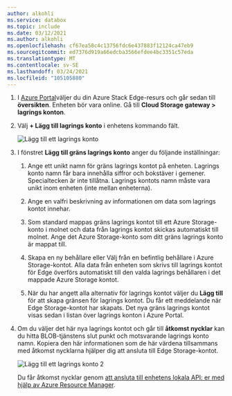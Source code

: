 ```yaml
---
author: alkohli
ms.service: databox
ms.topic: include
ms.date: 03/12/2021
ms.author: alkohli
ms.openlocfilehash: cf67ea58c4c13756fdc6e437883f12124ca47eb9
ms.sourcegitcommit: ed7376d919a66edcba3566efdee4bc3351c57eda
ms.translationtype: MT
ms.contentlocale: sv-SE
ms.lasthandoff: 03/24/2021
ms.locfileid: "105105880"
---
```

1. I [Azure Portal](https://portal.azure.com/)väljer du din Azure Stack Edge-resurs och går sedan till **översikten**. Enheten bör vara online. Gå till **Cloud Storage gateway > lagrings konton**.

2. Välj **+ Lägg till lagrings konto** i enhetens kommando fält. 

   ![Lägg till ett lagrings konto](media/azure-stack-edge-gateway-add-storage-account/add-storage-account-1.png)

3. I fönstret **Lägg till gräns lagrings konto** anger du följande inställningar:

    1. Ange ett unikt namn för gräns lagrings kontot på enheten. Lagrings konto namn får bara innehålla siffror och bokstäver i gemener. Specialtecken är inte tillåtna. Lagrings kontots namn måste vara unikt inom enheten (inte mellan enheterna).

    2. Ange en valfri beskrivning av informationen om data som lagrings kontot innehar.  
    
    3. Som standard mappas gräns lagrings kontot till ett Azure Storage-konto i molnet och data från lagrings kontot skickas automatiskt till molnet. Ange det Azure Storage-konto som ditt gräns lagrings konto är mappat till.

    4. Skapa en ny behållare eller Välj från en befintlig behållare i Azure Storage-kontot. Alla data från enheten som skrivs till lagrings kontot för Edge överförs automatiskt till den valda lagrings behållaren i det mappade Azure Storage kontot.

    5. När du har angett alla alternativ för lagrings kontot väljer du **Lägg till** för att skapa gränsen för lagrings kontot. Du får ett meddelande när Edge Storage-kontot har skapats. Det nya gräns lagrings kontot visas sedan i listan över lagrings konton i Azure Portal.

    <!--[Add a storage account](media/azure-stack-edge-gateway-add-storage-account/add-storage-account-2.png)-->
    
4. Om du väljer det här nya lagrings kontot och går till **åtkomst nycklar** kan du hitta BLOB-tjänstens slut punkt och motsvarande lagrings konto namn. Kopiera den här informationen som de här värdena tillsammans med åtkomst nycklarna hjälper dig att ansluta till Edge Storage-kontot.

    ![Lägg till ett lagrings konto 2](media/azure-stack-edge-gateway-add-storage-account/add-storage-account-4.png)

    Du får åtkomst nycklar genom [att ansluta till enhetens lokala API: er med hjälp av Azure Resource Manager](../articles/databox-online/azure-stack-edge-gpu-connect-resource-manager.md).